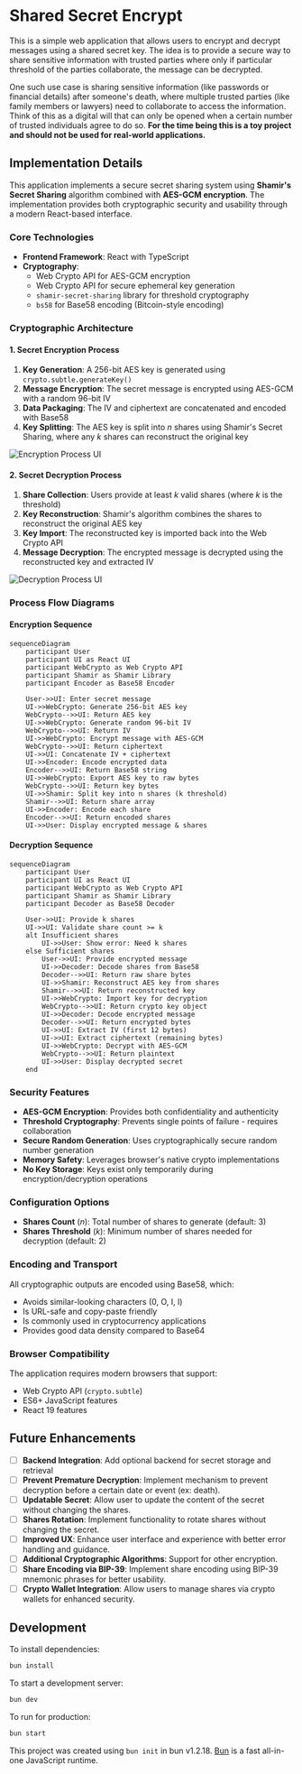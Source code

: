# Shared Secret Encrypt

This is a simple web application that allows users to encrypt and decrypt messages using a shared secret key. The idea is to provide a secure way to share sensitive information with trusted parties where only if particular threshold of the parties collaborate, the message can be decrypted.

One such use case is sharing sensitive information (like passwords or financial details) after someone's death, where multiple trusted parties (like family members or lawyers) need to collaborate to access the information. Think of this as a digital will that can only be opened when a certain number of trusted individuals agree to do so. **For the time being this is a toy project and should not be used for real-world applications.**

## Implementation Details

This application implements a secure secret sharing system using **Shamir's Secret Sharing** algorithm combined with **AES-GCM encryption**. The implementation provides both cryptographic security and usability through a modern React-based interface.

### Core Technologies

- **Frontend Framework**: React with TypeScript
- **Cryptography**:
  - Web Crypto API for AES-GCM encryption
  - Web Crypto API for secure ephemeral key generation
  - `shamir-secret-sharing` library for threshold cryptography
  - `bs58` for Base58 encoding (Bitcoin-style encoding)

### Cryptographic Architecture

#### 1. Secret Encryption Process

1. **Key Generation**: A 256-bit AES key is generated using `crypto.subtle.generateKey()`
2. **Message Encryption**: The secret message is encrypted using AES-GCM with a random 96-bit IV
3. **Data Packaging**: The IV and ciphertext are concatenated and encoded with Base58
4. **Key Splitting**: The AES key is split into _n_ shares using Shamir's Secret Sharing, where any _k_ shares can reconstruct the original key

![Encryption Process UI](/assets/encryption-process.png)

#### 2. Secret Decryption Process

1. **Share Collection**: Users provide at least _k_ valid shares (where _k_ is the threshold)
2. **Key Reconstruction**: Shamir's algorithm combines the shares to reconstruct the original AES key
3. **Key Import**: The reconstructed key is imported back into the Web Crypto API
4. **Message Decryption**: The encrypted message is decrypted using the reconstructed key and extracted IV

![Decryption Process UI](/assets/decryption-process.png)

### Process Flow Diagrams

#### Encryption Sequence

```mermaid
sequenceDiagram
    participant User
    participant UI as React UI
    participant WebCrypto as Web Crypto API
    participant Shamir as Shamir Library
    participant Encoder as Base58 Encoder

    User->>UI: Enter secret message
    UI->>WebCrypto: Generate 256-bit AES key
    WebCrypto-->>UI: Return AES key
    UI->>WebCrypto: Generate random 96-bit IV
    WebCrypto-->>UI: Return IV
    UI->>WebCrypto: Encrypt message with AES-GCM
    WebCrypto-->>UI: Return ciphertext
    UI->>UI: Concatenate IV + ciphertext
    UI->>Encoder: Encode encrypted data
    Encoder-->>UI: Return Base58 string
    UI->>WebCrypto: Export AES key to raw bytes
    WebCrypto-->>UI: Return key bytes
    UI->>Shamir: Split key into n shares (k threshold)
    Shamir-->>UI: Return share array
    UI->>Encoder: Encode each share
    Encoder-->>UI: Return encoded shares
    UI->>User: Display encrypted message & shares
```

#### Decryption Sequence

```mermaid
sequenceDiagram
    participant User
    participant UI as React UI
    participant WebCrypto as Web Crypto API
    participant Shamir as Shamir Library
    participant Decoder as Base58 Decoder

    User->>UI: Provide k shares
    UI->>UI: Validate share count >= k
    alt Insufficient shares
        UI->>User: Show error: Need k shares
    else Sufficient shares
        User->>UI: Provide encrypted message
        UI->>Decoder: Decode shares from Base58
        Decoder-->>UI: Return raw share bytes
        UI->>Shamir: Reconstruct AES key from shares
        Shamir-->>UI: Return reconstructed key
        UI->>WebCrypto: Import key for decryption
        WebCrypto-->>UI: Return crypto key object
        UI->>Decoder: Decode encrypted message
        Decoder-->>UI: Return encrypted bytes
        UI->>UI: Extract IV (first 12 bytes)
        UI->>UI: Extract ciphertext (remaining bytes)
        UI->>WebCrypto: Decrypt with AES-GCM
        WebCrypto-->>UI: Return plaintext
        UI->>User: Display decrypted secret
    end
```

### Security Features

- **AES-GCM Encryption**: Provides both confidentiality and authenticity
- **Threshold Cryptography**: Prevents single points of failure - requires collaboration
- **Secure Random Generation**: Uses cryptographically secure random number generation
- **Memory Safety**: Leverages browser's native crypto implementations
- **No Key Storage**: Keys exist only temporarily during encryption/decryption operations

### Configuration Options

- **Shares Count** (_n_): Total number of shares to generate (default: 3)
- **Shares Threshold** (_k_): Minimum number of shares needed for decryption (default: 2)

### Encoding and Transport

All cryptographic outputs are encoded using Base58, which:

- Avoids similar-looking characters (0, O, I, l)
- Is URL-safe and copy-paste friendly
- Is commonly used in cryptocurrency applications
- Provides good data density compared to Base64

### Browser Compatibility

The application requires modern browsers that support:

- Web Crypto API (`crypto.subtle`)
- ES6+ JavaScript features
- React 19 features

## Future Enhancements

- [ ] **Backend Integration**: Add optional backend for secret storage and retrieval
- [ ] **Prevent Premature Decryption**: Implement mechanism to prevent decryption before a certain date or event (ex: death). 
- [ ] **Updatable Secret**: Allow user to update the content of the secret without changing the shares.
- [ ] **Shares Rotation**: Implement functionality to rotate shares without changing the secret.
- [ ] **Improved UX**: Enhance user interface and experience with better error handling and guidance.
- [ ] **Additional Cryptographic Algorithms**: Support for other encryption.
- [ ] **Share Encoding via BIP-39**: Implement share encoding using BIP-39 mnemonic phrases for better usability.
- [ ] **Crypto Wallet Integration**: Allow users to manage shares via crypto wallets for enhanced security.

## Development

To install dependencies:

```bash
bun install
```

To start a development server:

```bash
bun dev
```

To run for production:

```bash
bun start
```

This project was created using `bun init` in bun v1.2.18. [Bun](https://bun.sh) is a fast all-in-one JavaScript runtime.
